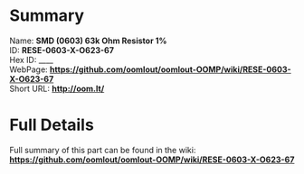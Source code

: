 
Summary
=================
  
Name: __SMD (0603) 63k Ohm Resistor 1%__    
ID: __RESE-0603-X-O623-67__   
Hex ID: ____   
WebPage: __https://github.com/oomlout/oomlout-OOMP/wiki/RESE-0603-X-O623-67__   
Short URL: __http://oom.lt/__   

Full Details
==========================
Full summary of this part can be found in the wiki:   
__https://github.com/oomlout/oomlout-OOMP/wiki/RESE-0603-X-O623-67__    

